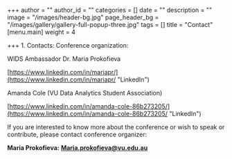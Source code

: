 +++
author = ""
author_id = ""
categories = []
date = ""
description = ""
image = "/images/header-bg.jpg"
page_header_bg = "/images/gallery/gallery-full-popup-three.jpg"
tags = []
title = "Contact"
[menu.main]
weight = 4

+++
1\. Contacts: Conference organization: 

WIDS Ambassador Dr. Maria Prokofieva

[https://www.linkedin.com/in/mariapr/](https://www.linkedin.com/in/mariapr/ "LinkedIn")

 Amanda Cole (VU Data Analytics Student Association) 

[https://www.linkedin.com/in/amanda-cole-86b273205/](https://www.linkedin.com/in/amanda-cole-86b273205/ "LinkedIn")

If you are interested to know more about the conference or wish to speak or contribute, please contact conference organizer:

 **Maria Prokofieva:** **Maria.prokofieva@vu.edu.au**